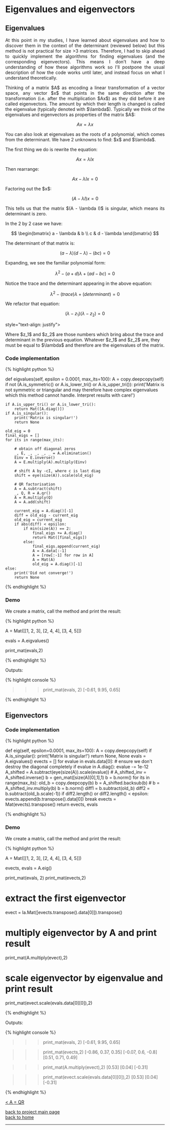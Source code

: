 # Eigenvalues and eigenvectors
## Eigenvalues
<div style="text-align: justify">
<p>At this point in my studies, I have learned about eigenvalues and how to
discover them in the context of the determinant (reviewed below) but this
method is not practical for size >3 matrices. Therefore, I had to skip ahead to
quickly implement the algorithms for finding eigenvalues (and the corresponding
eigenvectors). This means I don't have a deep understanding of how these
algorithms work so I'll postpone the usual description of how the code works
until later, and instead focus on what I understand theoretically.</p>

<p>Thinking of a matrix $A$ as encoding a linear transformation of a vector
space, any vector $x$ that points in the same direction after the
transformation (i.e. after the multiplication $Ax$) as they did before it are
called eigenvectors. The amount by which their length is changed is called the
eigenvalue (typically denoted with $\lambda$). Typically we think of the
eigenvalues and eigenvectors as properties of the matrix $A$:</p>
</div>

$$
Ax = \lambda x
$$

<div style="text-align: justify">
<p>You can also look at eigenvalues as the roots of a polynomial, which comes
from the determinant. We have 2 unknowns to find: $x$ and $\lambda$.</p>

<p>The first thing we do is rewrite the equation:</p>
</div>

$$
Ax = \lambda Ix
$$

<div style="text-align: justify">
<p>Then rearrange:</p>
</div>

$$
Ax - \lambda Ix = 0
$$

<div style="text-align: justify">
<p>Factoring out the $x$:</p>
</div>

$$ 
(A - \lambda I)x = 0
$$

<div style="text-align: justify">
<p>This tells us that the matrix $(A - \lambda I)$ is singular, which means its
determinant is zero.</p>
</div>


<div style="text-align: justify">
<p>In the 2 by 2 case we have:</p>
</div>

$$ 
  \begin{bmatrix}
    a - \lambda & b \\
    c & d - \lambda
  \end{bmatrix}
$$

<div style="text-align: justify">
<p>The determinant of that matrix is:</p>
</div>

$$
(a - \lambda)(d - \lambda) - (bc) = 0
$$

<div style="text-align: justify">
<p>Expanding, we see the familiar polynomial form:</p>
</div>

$$
\lambda^2 -(a + d)\lambda + (ad - bc) = 0
$$

<div style="text-align: justify">
<p>Notice the trace and the determinant appearing in the above equation:</p>
</div>

$$
\lambda^2 -(trace)\lambda + (determinant) = 0
$$

<div style="text-align: justify">
<p>We refactor that equation:</p>
</div>

$$
(\lambda - z_1)(\lambda - z_2) = 0
$$
 
<div> style="text-align: justify">
<p>Where $z_1$ and $z_2$ are those numbers which bring about the trace and
determinant in the previous equation. Whatever $z_1$ and $z_2$ are, they must
be equal to $\lambda$ and therefore are the eigenvalues of the matrix.</p>
</div>

### Code implementation

{% highlight python %}

def eigvalues(self, epsilon = 0.0001, max_its=100):
    A = copy.deepcopy(self)
    if not (A.is_symmetric() or A.is_lower_tri() or A.is_upper_tri()):
        print('Matrix is not symmetric or triangular and may therefore have complex eigenvalues which this method cannot handle. Interpret results with care!')

    if A.is_upper_tri() or A.is_lower_tri():
        return Mat([A.diag()])
    if A.is_singular():
        print('Matrix is singular!')
        return None

    old_eig = 0
    final_eigs = []
    for its in range(max_its):

        # obtain off diagonal zeros
        _, E, _, _, _, _ = A.elimination()
        Einv = E.inverse()
        A = E.multiply(A).multiply(Einv)

        # shift A by -cI, where c is last diag
        shift = eye(size(A)).scale(old_eig)

        # QR factorisation
        A = A.subtract(shift)
        _, Q, R = A.qr()
        A = R.multiply(Q)
        A = A.add(shift)

        current_eig = A.diag()[-1]
        diff = old_eig - current_eig
        old_eig = current_eig
        if abs(diff) < epsilon:
            if min(size(A)) == 2:
                final_eigs += A.diag()
                return Mat([final_eigs])
            else:
                final_eigs.append(current_eig)
                A = A.data[:-1]
                A = [row[:-1] for row in A]
                A = Mat(A)
                old_eig = A.diag()[-1]
    else:
        print('Did not converge!')
        return None

{% endhighlight %}

### Demo

<div style="text-align: justify">
<p>We create a matrix, call the <METHOD> method and print the result:</p>
</div>

{% highlight python %}

A = Mat([[1, 2, 3],
         [2, 4, 4],
         [3, 4, 5]])

evals = A.eigvalues()

print_mat(evals,2)

{% endhighlight %}

Outputs:

{% highlight console %}

>>> print_mat(evals, 2)
[-0.61, 9.95, 0.65]

{% endhighlight %}

## Eigenvectors

### Code implementation

{% highlight python %}

def eig(self, epsilon=0.0001, max_its=100):
    A = copy.deepcopy(self)
    if A.is_singular():
        print('Matrix is singular!')
        return None, None
    evals = A.eigvalues()
    evects = []
    for evalue in evals.data[0]:
        # ensure we don't destroy the diagonal completely
        if evalue in A.diag():
            evalue -= 1e-12
        A_shifted = A.subtract(eye(size(A)).scale(evalue))
        # A_shifted_inv = A_shifted.inverse()
        b = gen_mat([size(A)[0],1],1)
        b = b.norm()
        for its in range(max_its):
            old_b = copy.deepcopy(b)
            b = A_shifted.backsub(b)
            # b = A_shifted_inv.multiply(b)
            b = b.norm()
            diff1 = b.subtract(old_b)
            diff2 = b.subtract(old_b.scale(-1))
            if diff2.length() or diff2.length() < epsilon:
                evects.append(b.transpose().data[0])
                break
    evects = Mat(evects).transpose()
    return evects, evals

{% endhighlight %}

### Demo

<div style="text-align: justify">
<p>We create a matrix, call the <METHOD> method and print the result:</p>
</div>

{% highlight python %}

A = Mat([[1, 2, 3],
         [2, 4, 4],
         [3, 4, 5]])

evects, evals = A.eig()

print_mat(evals, 2)
print_mat(evects,2)

# extract the first eigenvector
evect = la.Mat([evects.transpose().data[0]]).transpose()
# multiply eigenvector by A and print result
print_mat(A.multiply(evect),2)
# scale eigenvector by eigenvalue and print result
print_mat(evect.scale(evals.data[0][0]),2)

{% endhighlight %}

Outputs:

{% highlight console %}

>>> print_mat(evals, 2)
[-0.61, 9.95, 0.65]

>>> print_mat(evects,2)
[-0.86, 0.37, 0.35]
[-0.07, 0.6, -0.8]
[0.51, 0.71, 0.49]

>>> print_mat(A.multiply(evect),2)
[0.53]
[0.04]
[-0.31]

>>> print_mat(evect.scale(evals.data[0][0]),2)
[0.53]
[0.04]
[-0.31]

{% endhighlight %}

[< A = QR](./qr_factorisation.md)

[back to project main page](./numpy_from_scratch.md)\
[back to home](../index.md)

---
<script src="https://utteranc.es/client.js"
        repo="Matt-A-Bennett/Matt-A-Bennett.github.io"
        issue-term="https://matt-a-bennett.github.io/numpy_from_scratch/eigen.html"
        theme="github-light"
        crossorigin="anonymous"
        async>
</script>

